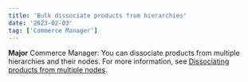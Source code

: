 ```yaml
---
title: 'Bulk dissociate products from hierarchies'
date: '2023-02-03'
tag: ['Commerce Manager']
---
```

**Major** 
Commerce Manager: You can dissociate products from multiple hierarchies and their nodes. For more information, see [Dissociating products from multiple nodes](/docs/commerce-manager/product-experience-manager/hierarchies/assigning-products#dissociating-products-from-a-node).
